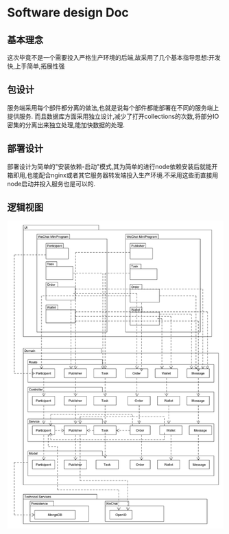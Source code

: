 # Software design Doc
## 基本理念
这次毕竟不是一个需要投入严格生产环境的后端,故采用了几个基本指导思想:开发快,上手简单,拓展性强

## 包设计
服务端采用每个部件都分离的做法,也就是说每个部件都能部署在不同的服务端上提供服务.
而且数据库方面采用独立设计,减少了打开collections的次数,将部分IO密集的分离出来独立处理,能加快数据的处理.

## 部署设计
部署设计为简单的"安装依赖-启动"模式,其为简单的进行node依赖安装后就能开箱即用,也能配合nginx或者其它服务器转发端投入生产环境.不采用这些而直接用node启动并投入服务也是可以的.

## 逻辑视图
![logic_view](assets/Other_Pictures/logical.jpg)
